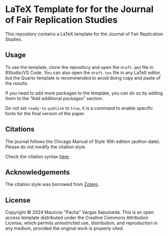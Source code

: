 # LaTeX Template for for the Journal of Fair Replication Studies

This repository contains a LaTeX template for the Journal of Fair Replication Studies.

## Usage

To use the template, clone the repository and open the `draft.qmd` file in RStudio/VS Code. You can also open the `draft.tex` file in any LaTeX editor, but the Quarto template is recommended to avoid doing copy and paste of the results.

If you need to add more packages to the template, you can do so by adding them to the "Add additional packages" section.

Do not set `ready-to-publish` to `true`, it is a command to enable specific fonts for the final version of the paper.

## Citations

The journal follows the Chicago Manual of Style 16th edition (author-date). Please do not modify the citation style.

Check the citation syntax [here](https://quarto.org/docs/authoring/citations.html).

## Acknowledgements

The citation style was borrowed from [Zotero](https://www.zotero.org/styles?q=chicago).

## License

Copyright &copy; 2024 Mauricio "Pacha" Vargas Sepulveda. This is an open access template distributed under the Creative Commons Attribution License, which permits unrestricted use, distribution, and reproduction in any medium, provided the original work is properly cited.

